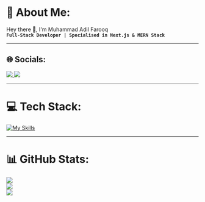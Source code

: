 # 💫 About Me:
Hey there 👋, I'm Muhammad Adil Farooq<br>
**`Full-Stack Developer | Specialised in Next.js & MERN Stack`**

---

## 🌐 Socials:
<a href='https://www.linkedin.com/in/muhammad-adil-farooq-9867b631a/'>
<img src='https://skillicons.dev/icons?i=linkedin' target=_blank />
</a>
<a href='https://www.instagram.com/adilfarooq_2006'>
<img src='https://skillicons.dev/icons?i=instagram' target=_blank />
</a>


---

# 💻 Tech Stack:
[![My Skills](https://skillicons.dev/icons?i=html,css,js,ts,nextjs,react,expressjs,tailwind,docker,postgres,prisma,mongodb,nodejs,java,python,figma)](https://skillicons.dev)

---

# 📊 GitHub Stats:
![](https://github-readme-stats.vercel.app/api?username=adilfarooq-2006&theme=react&hide_border=false&include_all_commits=true&count_private=true)<br/>
![](https://nirzak-streak-stats.vercel.app/?user=adilfarooq-2006&theme=react&hide_border=false)<br/>
![](https://github-readme-stats.vercel.app/api/top-langs/?username=adilfarooq-2006&theme=react&hide_border=false&include_all_commits=true&count_private=true&layout=compact)
